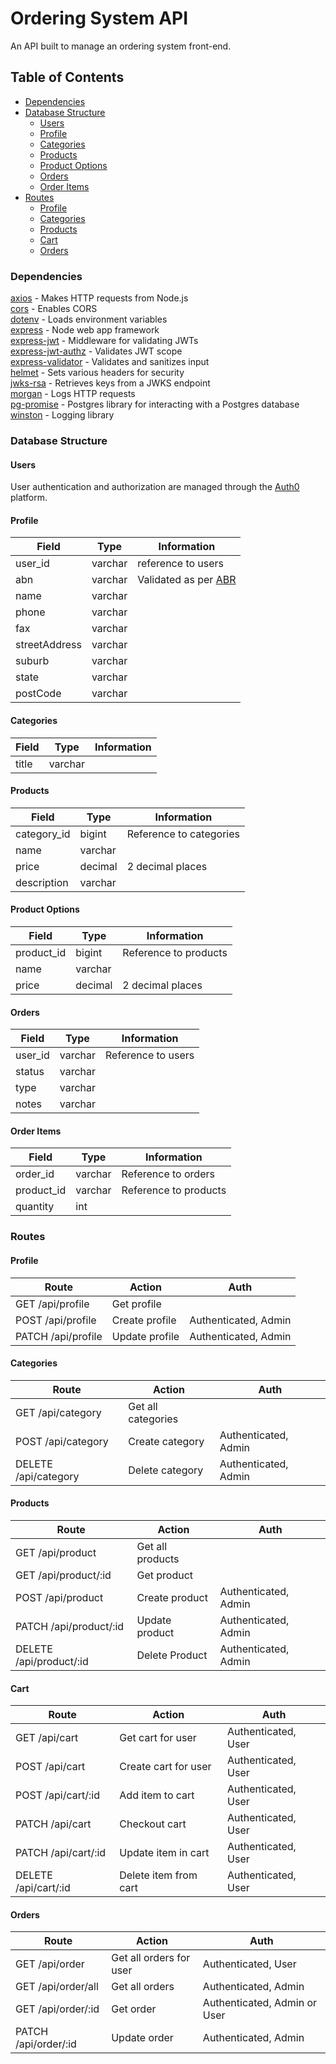 # Ordering System API

An API built to manage an ordering system front-end.

## Table of Contents

- [Dependencies](#dependencies)
- [Database Structure](#database-structure)
  - [Users](#users)
  - [Profile](#profile)
  - [Categories](#categories)
  - [Products](#products)
  - [Product Options](#product-options)
  - [Orders](#orders)
  - [Order Items](#order-items)
- [Routes](#routes)
  - [Profile](#profile-1)
  - [Categories](#categories-1)
  - [Products](#products-1)
  - [Cart](#cart)
  - [Orders](#orders-1)

### Dependencies

[axios](https://github.com/axios/axios) - Makes HTTP requests from Node.js<br />
[cors](https://github.com/expressjs/cors) - Enables CORS<br />
[dotenv](https://github.com/motdotla/dotenv) - Loads environment variables<br />
[express](https://github.com/expressjs/express) - Node web app framework<br />
[express-jwt](https://github.com/auth0/express-jwt) - Middleware for validating JWTs<br />
[express-jwt-authz](https://github.com/auth0/express-jwt-authz) - Validates JWT scope<br />
[express-validator](https://github.com/express-validator/express-validator) - Validates and sanitizes input<br />
[helmet](https://github.com/helmetjs/helmet) - Sets various headers for security<br />
[jwks-rsa](https://github.com/auth0/node-jwks-rsa) - Retrieves keys from a JWKS endpoint<br />
[morgan](https://github.com/expressjs/morgan) - Logs HTTP requests<br />
[pg-promise](https://github.com/vitaly-t/pg-promise) - Postgres library for interacting with a Postgres database<br />
[winston](https://github.com/winstonjs/winston) - Logging library<br />

### Database Structure

#### Users

User authentication and authorization are managed through the [Auth0](https://auth0.com/) platform.

#### Profile

| Field         | Type    | Information                                                        |
| ------------- | ------- | ------------------------------------------------------------------ |
| user_id       | varchar | reference to users                                                 |
| abn           | varchar | Validated as per [ABR](https://abr.business.gov.au/help/abnformat) |
| name          | varchar |                                                                    |
| phone         | varchar |                                                                    |
| fax           | varchar |                                                                    |
| streetAddress | varchar |                                                                    |
| suburb        | varchar |                                                                    |
| state         | varchar |                                                                    |
| postCode      | varchar |                                                                    |

#### Categories

| Field | Type    | Information |
| ----- | ------- | ----------- |
| title | varchar |             |

#### Products

| Field       | Type    | Information             |
| ----------- | ------- | ----------------------- |
| category_id | bigint  | Reference to categories |
| name        | varchar |                         |
| price       | decimal | 2 decimal places        |
| description | varchar |                         |

#### Product Options

| Field      | Type    | Information           |
| ---------- | ------- | --------------------- |
| product_id | bigint  | Reference to products |
| name       | varchar |                       |
| price      | decimal | 2 decimal places      |

#### Orders

| Field   | Type    | Information        |
| ------- | ------- | ------------------ |
| user_id | varchar | Reference to users |
| status  | varchar |                    |
| type    | varchar |                    |
| notes   | varchar |                    |

#### Order Items

| Field      | Type    | Information           |
| ---------- | ------- | --------------------- |
| order_id   | varchar | Reference to orders   |
| product_id | varchar | Reference to products |
| quantity   | int     |                       |

### Routes

#### Profile

| Route              | Action         | Auth                 |
| ------------------ | -------------- | -------------------- |
| GET /api/profile   | Get profile    |                      |
| POST /api/profile  | Create profile | Authenticated, Admin |
| PATCH /api/profile | Update profile | Authenticated, Admin |

#### Categories

| Route                | Action             | Auth                 |
| -------------------- | ------------------ | -------------------- |
| GET /api/category    | Get all categories |                      |
| POST /api/category   | Create category    | Authenticated, Admin |
| DELETE /api/category | Delete category    | Authenticated, Admin |

#### Products

| Route                   | Action           | Auth                 |
| ----------------------- | ---------------- | -------------------- |
| GET /api/product        | Get all products |                      |
| GET /api/product/:id    | Get product      |                      |
| POST /api/product       | Create product   | Authenticated, Admin |
| PATCH /api/product/:id  | Update product   | Authenticated, Admin |
| DELETE /api/product/:id | Delete Product   | Authenticated, Admin |

#### Cart

| Route                | Action                | Auth                |
| -------------------- | --------------------- | ------------------- |
| GET /api/cart        | Get cart for user     | Authenticated, User |
| POST /api/cart       | Create cart for user  | Authenticated, User |
| POST /api/cart/:id   | Add item to cart      | Authenticated, User |
| PATCH /api/cart      | Checkout cart         | Authenticated, User |
| PATCH /api/cart/:id  | Update item in cart   | Authenticated, User |
| DELETE /api/cart/:id | Delete item from cart | Authenticated, User |

#### Orders

| Route                | Action                  | Auth                         |
| -------------------- | ----------------------- | ---------------------------- |
| GET /api/order       | Get all orders for user | Authenticated, User          |
| GET /api/order/all   | Get all orders          | Authenticated, Admin         |
| GET /api/order/:id   | Get order               | Authenticated, Admin or User |
| PATCH /api/order/:id | Update order            | Authenticated, Admin         |
